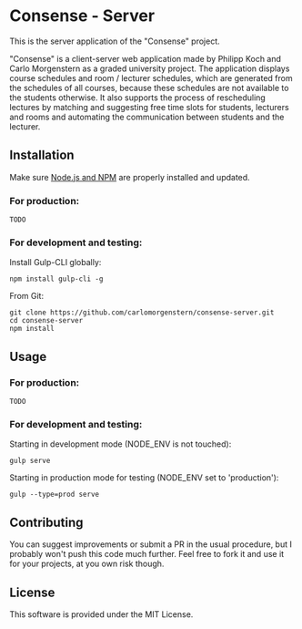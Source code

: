 # Consense - Server
This is the server application of the "Consense" project.

"Consense" is a client-server web application made by Philipp Koch and Carlo Morgenstern as a graded university project. The application displays course schedules and room / lecturer schedules, which are generated from the schedules of all courses, because these schedules are not available to the students otherwise. It also supports the process of rescheduling lectures by matching and suggesting free time slots for students, lecturers and rooms and automating the communication between students and the lecturer.

## Installation
Make sure [Node.js and NPM](https://nodejs.org) are properly installed and updated.
### For production:

    TODO

### For development and testing: 
Install Gulp-CLI globally:

    npm install gulp-cli -g

From Git:

    git clone https://github.com/carlomorgenstern/consense-server.git
    cd consense-server
    npm install

## Usage
### For production:

    TODO

### For development and testing: 
Starting in development mode (NODE_ENV is not touched):

    gulp serve

Starting in production mode for testing (NODE_ENV set to 'production'):

    gulp --type=prod serve

## Contributing
You can suggest improvements or submit a PR in the usual procedure, but I probably won't push this code much further.
Feel free to fork it and use it for your projects, at you own risk though.

## License
This software is provided under the MIT License.